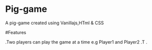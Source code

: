 # Pig-game
A pig-game created using Vanillajs,HTml &amp; CSS <br>

#Features

.Two players can play the game at a time e.g Player1 and Player2
.T
.
